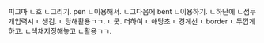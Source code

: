 피그마
ㄴ호
ㄴ그리기.
pen
ㄴ이용해서.
ㄴ그다음에
bent
ㄴ이용하기.
ㄴ하단에
ㄴ점두개입력시
ㄴ생김.
ㄴ당해활용ㄱㄱ.
ㄴ굿.
더하여
ㄴ애당초
ㄴ경계선
ㄴborder
ㄴ두껍게하고.
ㄴ색채지정해놓고
ㄴ활용ㄱㄱ.
